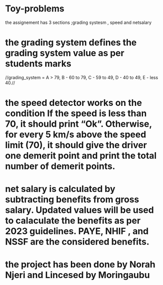 # Toy-problems 
the assignement has 3 sections ;grading systesm , speed and netsalary
# the grading system defines the grading system value as per students marks
//grading_system =    A > 79, B - 60 to 79, C -  59 to 49, D - 40 to 49, E - less 40.//
# the speed detector works on the condition If the speed is less than 70, it should print “Ok”. Otherwise, for every 5 km/s above the speed limit (70), it should give the driver one demerit point and print the total number of demerit points.
# net salary is calculated by subtracting benefits from gross salary. Updated values will be used to calaculate the benefits as per 2023 guidelines. PAYE, NHIF , and NSSF are the considered benefits. 
# the project has been done by Norah Njeri and Lincesed by Moringaubu